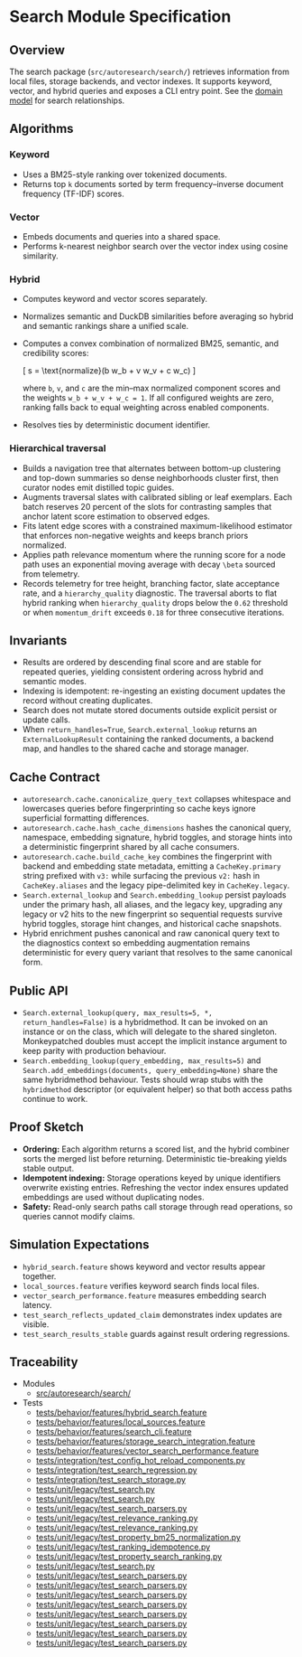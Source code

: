 # Search Module Specification

## Overview

The search package (`src/autoresearch/search/`) retrieves information from
local files, storage backends, and vector indexes. It supports keyword, vector,
and hybrid queries and exposes a CLI entry point. See the
[domain model](../domain_model.md) for search relationships.

## Algorithms

### Keyword

- Uses a BM25-style ranking over tokenized documents.
- Returns top `k` documents sorted by term frequency–inverse document
  frequency (TF-IDF) scores.

### Vector

- Embeds documents and queries into a shared space.
- Performs k-nearest neighbor search over the vector index using cosine
  similarity.

### Hybrid

- Computes keyword and vector scores separately.
- Normalizes semantic and DuckDB similarities before averaging so hybrid and
  semantic rankings share a unified scale.
- Computes a convex combination of normalized BM25, semantic, and credibility
  scores:

  \[
  s = \text{normalize}(b w_b + v w_v + c w_c)
  \]

  where ``b``, ``v``, and ``c`` are the min–max normalized component scores
  and the weights ``w_b + w_v + w_c = 1``. If all configured weights are zero,
  ranking falls back to equal weighting across enabled components.
- Resolves ties by deterministic document identifier.

### Hierarchical traversal

- Builds a navigation tree that alternates between bottom-up clustering and
  top-down summaries so dense neighborhoods cluster first, then curator nodes
  emit distilled topic guides.
- Augments traversal slates with calibrated sibling or leaf exemplars. Each
  batch reserves 20 percent of the slots for contrasting samples that anchor
  latent score estimation to observed edges.
- Fits latent edge scores with a constrained maximum-likelihood estimator that
  enforces non-negative weights and keeps branch priors normalized.
- Applies path relevance momentum where the running score for a node path uses
  an exponential moving average with decay ``\beta`` sourced from telemetry.
- Records telemetry for tree height, branching factor, slate acceptance rate,
  and a ``hierarchy_quality`` diagnostic. The traversal aborts to flat hybrid
  ranking when ``hierarchy_quality`` drops below the ``0.62`` threshold or when
  ``momentum_drift`` exceeds ``0.18`` for three consecutive iterations.

## Invariants

- Results are ordered by descending final score and are stable for repeated
  queries, yielding consistent ordering across hybrid and semantic modes.
- Indexing is idempotent: re-ingesting an existing document updates the record
  without creating duplicates.
- Search does not mutate stored documents outside explicit persist or update
  calls.
- When `return_handles=True`, `Search.external_lookup` returns an
  `ExternalLookupResult` containing the ranked documents, a backend map,
  and handles to the shared cache and storage manager.

## Cache Contract

- `autoresearch.cache.canonicalize_query_text` collapses whitespace and
  lowercases queries before fingerprinting so cache keys ignore superficial
  formatting differences.
- `autoresearch.cache.hash_cache_dimensions` hashes the canonical query,
  namespace, embedding signature, hybrid toggles, and storage hints into a
  deterministic fingerprint shared by all cache consumers.
- `autoresearch.cache.build_cache_key` combines the fingerprint with backend
  and embedding state metadata, emitting a `CacheKey.primary` string prefixed
  with `v3:` while surfacing the previous `v2:` hash in
  `CacheKey.aliases` and the legacy pipe-delimited key in `CacheKey.legacy`.
- `Search.external_lookup` and `Search.embedding_lookup` persist payloads under
  the primary hash, all aliases, and the legacy key, upgrading any legacy or v2
  hits to the new fingerprint so sequential requests survive hybrid toggles,
  storage hint changes, and historical cache snapshots.
- Hybrid enrichment pushes canonical and raw canonical query text to the
  diagnostics context so embedding augmentation remains deterministic for every
  query variant that resolves to the same canonical form.

## Public API

- `Search.external_lookup(query, max_results=5, *, return_handles=False)` is a
  hybridmethod. It can be invoked on an instance or on the class, which will
  delegate to the shared singleton. Monkeypatched doubles must accept the
  implicit instance argument to keep parity with production
  behaviour.
- `Search.embedding_lookup(query_embedding, max_results=5)` and
  `Search.add_embeddings(documents, query_embedding=None)` share the same
  hybridmethod behaviour. Tests should wrap stubs with the
  `hybridmethod` descriptor (or equivalent helper) so that both access paths
  continue to work.

## Proof Sketch

- **Ordering:** Each algorithm returns a scored list, and the hybrid combiner
  sorts the merged list before returning. Deterministic tie-breaking yields
  stable output.
- **Idempotent indexing:** Storage operations keyed by unique identifiers
  overwrite existing entries. Refreshing the vector index ensures updated
  embeddings are used without duplicating nodes.
- **Safety:** Read-only search paths call storage through read operations, so
  queries cannot modify claims.

## Simulation Expectations

- `hybrid_search.feature` shows keyword and vector results appear together.
- `local_sources.feature` verifies keyword search finds local files.
- `vector_search_performance.feature` measures embedding search latency.
- `test_search_reflects_updated_claim` demonstrates index updates are
  visible.
- `test_search_results_stable` guards against result ordering regressions.

## Traceability


- Modules
  - [src/autoresearch/search/][m1]
- Tests
  - [tests/behavior/features/hybrid_search.feature][t100]
  - [tests/behavior/features/local_sources.feature][t101]
  - [tests/behavior/features/search_cli.feature][t102]
  - [tests/behavior/features/storage_search_integration.feature][t103]
  - [tests/behavior/features/vector_search_performance.feature][t104]
  - [tests/integration/test_config_hot_reload_components.py][t41]
  - [tests/integration/test_search_regression.py][t105]
  - [tests/integration/test_search_storage.py][t106]
  - [tests/unit/legacy/test_search.py][t127]
  - [tests/unit/legacy/test_search.py][t128]
  - [tests/unit/legacy/test_search_parsers.py][t133]
  - [tests/unit/legacy/test_relevance_ranking.py][t134]
  - [tests/unit/legacy/test_relevance_ranking.py][t135]
  - [tests/unit/legacy/test_property_bm25_normalization.py][t136]
  - [tests/unit/legacy/test_ranking_idempotence.py][t138]
  - [tests/unit/legacy/test_property_search_ranking.py][t140]
  - [tests/unit/legacy/test_search.py][t141]
  - [tests/unit/legacy/test_search_parsers.py][t129]
  - [tests/unit/legacy/test_search_parsers.py][t130]
  - [tests/unit/legacy/test_search_parsers.py][t131]
  - [tests/unit/legacy/test_search_parsers.py][t132]
  - [tests/unit/legacy/test_search_parsers.py][t142]
  - [tests/unit/legacy/test_search_parsers.py][t143]
  - [tests/unit/legacy/test_search_parsers.py][t144]
  - [tests/unit/legacy/test_search_parsers.py][t145]

[m1]: ../../src/autoresearch/search/

[t100]: ../../tests/behavior/features/hybrid_search.feature
[t101]: ../../tests/behavior/features/local_sources.feature
[t102]: ../../tests/behavior/features/search_cli.feature
[t103]: ../../tests/behavior/features/storage_search_integration.feature
[t104]: ../../tests/behavior/features/vector_search_performance.feature
[t41]: ../../tests/integration/test_config_hot_reload_components.py
[t105]: ../../tests/integration/test_search_regression.py
[t106]: ../../tests/integration/test_search_storage.py
[t127]: ../../tests/unit/legacy/test_search.py
[t128]: ../../tests/unit/legacy/test_search.py
[t133]: ../../tests/unit/legacy/test_search_parsers.py
[t134]: ../../tests/unit/legacy/test_relevance_ranking.py
[t135]: ../../tests/unit/legacy/test_relevance_ranking.py
[t136]: ../../tests/unit/legacy/test_property_bm25_normalization.py
[t138]: ../../tests/unit/legacy/test_ranking_idempotence.py
[t140]: ../../tests/unit/legacy/test_property_search_ranking.py
[t141]: ../../tests/unit/legacy/test_search.py
[t129]: ../../tests/unit/legacy/test_search_parsers.py
[t130]: ../../tests/unit/legacy/test_search_parsers.py
[t131]: ../../tests/unit/legacy/test_search_parsers.py
[t132]: ../../tests/unit/legacy/test_search_parsers.py
[t142]: ../../tests/unit/legacy/test_search_parsers.py
[t143]: ../../tests/unit/legacy/test_search_parsers.py
[t144]: ../../tests/unit/legacy/test_search_parsers.py
[t145]: ../../tests/unit/legacy/test_search_parsers.py
